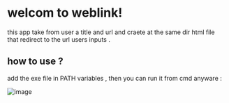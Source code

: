 # welcom to weblink!

this app take from user a title and url and craete at the same dir html file that redirect to the url users inputs .

## how to use ?

add the exe file in PATH variables , then you can run it from cmd anyware :

  ![image](https://github.com/user-attachments/assets/dbc06e65-c7c4-40da-9b54-66693926bb2f)
